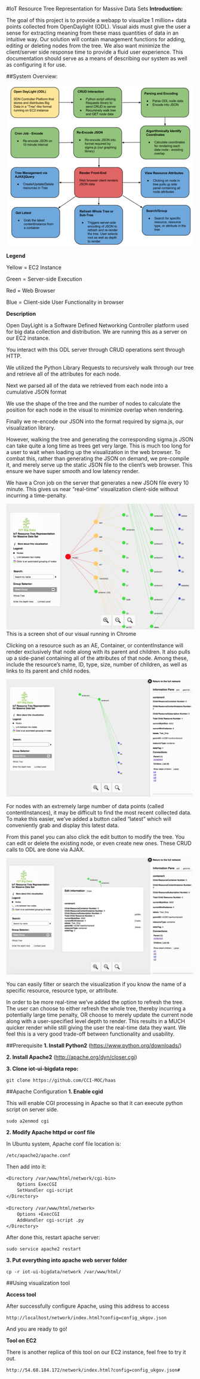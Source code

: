 #IoT Resource Tree Representation for Massive Data Sets
<b>Introduction:</b>

The goal of this project is to provide a webapp to visualize 1 million+ data points collected from OpenDaylight (ODL). Visual aids must give the user a sense for extracting meaning from these mass quantities of data in an intuitive way. Our solution will contain management functions for adding, editing or deleting nodes from the tree. We also want minimize the client/server side response time to provide a fluid user experience. This documentation should serve as a means of describing our system as well as configuring it for use. 

##System Overview:

![UML Diagram](https://raw.githubusercontent.com/BU-EC500-SP15/iot-ui-bigdata/master/Docs/IOT_UML.png)

<b>Legend</b>

Yellow = EC2 Instance

Green = Server-side Execution

Red = Web Browser

Blue = Client-side User Functionality in browser


<b>Description</b>


Open DayLight is a Software Defined Networking Controller platform used for big data collection and distribution. We are running this as a server on our EC2 instance.


You interact with this ODL server through CRUD operations sent through HTTP. 


We utilized the Python Library Requests to recursively walk through our tree and retrieve all of the attributes for each node. 


Next we parsed all of the data we retrieved from each node into a cumulative JSON format


We use the shape of the tree and the number of nodes to calculate the position for each node in the visual to minimize overlap when rendering.


Finally we re-encode our JSON into the format required by sigma.js, our visualization library.


However, walking the tree and generating the corresponding sigma.js JSON can take quite a long time as trees get very large. This is much too long for a user to wait when loading up the visualization in the web browser. To combat this, rather  than generating the JSON on demand, we pre-compile it, and merely serve up the static JSON file to the client’s web browser. This ensure we have super smooth and low latency render.


We have a Cron job on the server that generates a new JSON file every 10 minute. This gives us near “real-time” visualization client-side without incurring a time-penalty.


![Visualization Example](https://raw.githubusercontent.com/BU-EC500-SP15/iot-ui-bigdata/master/Docs/Visual.png)
This is a screen shot of our visual running in Chrome

Clicking on a resource such as an AE, Container, or contentInstance will render exclusively that node along with its parent and children. It also pulls up a side-panel containing all of the attributes of that node. Among these, include the resource’s name, ID, type, size, number of children, as well as links to its parent and child nodes. 

![Node Focus](https://raw.githubusercontent.com/BU-EC500-SP15/iot-ui-bigdata/master/Docs/Focus.png)


For nodes with an extremely large number of data points (called contentInstances), it may be difficult to find the most recent collected data. To make this easier, we’ve added a button called “latest” which will conveniently grab and display this latest data.


From this panel you can also click the edit button to modify the tree. You can edit or delete the existing node, or even create new ones. These CRUD calls to ODL are done via AJAX.


![Tree Management](https://raw.githubusercontent.com/BU-EC500-SP15/iot-ui-bigdata/master/Docs/Edit.png)


You can easily filter or search the visualization if you know the name of a specific resource, resource type, or attribute.


In order to be more real-time we’ve added the option to refresh the tree. The user can choose to either refresh the whole tree, thereby incurring a potentially large time penalty, OR choose to merely update the current node along with a user-specified level depth to render. This results in a MUCH quicker render while still giving the user the real-time data they want. We feel this is a very good trade-off between functionality and usability.


##Prerequisite
<b>1. Install Python2</b> (https://www.python.org/downloads/)

<b>2. Install Apache2</b> (http://apache.org/dyn/closer.cgi)

<b>3. Clone iot-ui-bigdata repo:</b>

    git clone https://github.com/CCI-MOC/haas

##Apache Configuration
<b>1. Enable cgid</b>

This will enable CGI processing in Apache so that it can execute python script on server side.

    sudo a2enmod cgi

<b>2. Modify Apache httpd or conf file</b>

In Ubuntu system, Apache conf file location is:

    /etc/apache2/apache.conf

Then add into it:

    <Directory /var/www/html/network/cgi-bin>
        Options ExecCGI
        SetHandler cgi-script
    </Directory>

    <Directory /var/www/html/network>
        Options +ExecCGI
        AddHandler cgi-script .py
    </Directory>

After done this, restart apache server:

    sudo service apache2 restart

<b>3. Put everything into apache web server folder</b>

    cp -r iot-ui-bigdata/network /var/www/html/

##Using visualization tool

<b>Access tool</b>

 After successfully configure Apache, using this address to access

    http://localhost/network/index.html?config=config_ukgov.json

And you are ready to go!

<b>Tool on EC2</b>

There is another replica of this tool on our EC2 instance, feel free to try it out.

    http://54.68.184.172/network/index.html?config=config_ukgov.json#
